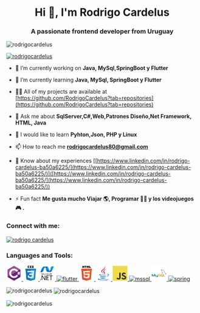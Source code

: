 <h1 align="center">Hi 👋, I'm Rodrigo Cardelus</h1>
<h3 align="center">A passionate frontend developer from Uruguay</h3>

<p align="left"> <img src="https://komarev.com/ghpvc/?username=rodrigocardelus&label=Profile%20views&color=0e75b6&style=flat" alt="rodrigocardelus" /> </p>

<p align="left"> <a href="https://github.com/ryo-ma/github-profile-trophy"><img src="https://github-profile-trophy.vercel.app/?username=rodrigocardelus" alt="rodrigocardelus" /></a> </p>

- 🔭 I’m currently working on **Java, MySql,SpringBoot y Flutter**

- 🌱 I’m currently learning **Java, MySql, SpringBoot y Flutter**

- 👨‍💻 All of my projects are available at [https://github.com/RodrigoCardelus?tab=repositories](https://github.com/RodrigoCardelus?tab=repositories)

- 💬 Ask me about **SqlServer,C#,Web,Patrones Diseño,Net Framework, HTML, Java**

- 📖 I would like to learn **Pyhton,Json, PHP y Linux**  

- 📫 How to reach me **rodrigocardelus80@gmail.com**

- 📄 Know about my experiences [[https://www.linkedin.com/in/rodrigo-cardelus-ba50a6225/](https://www.linkedin.com/in/rodrigo-cardelus-ba50a6225/)]([https://www.linkedin.com/in/rodrigo-cardelus-ba50a6225/](https://www.linkedin.com/in/rodrigo-cardelus-ba50a6225/))

- ⚡ Fun fact **Me gusta mucho Viajar 🌎, Programar 👨‍💻 y los videojuegos 🎮 .**

<h3 align="left">Connect with me:</h3>
<p align="left">
<a href="https://linkedin.com/in/rodrigo cardelus" target="blank"><img align="center" src="https://raw.githubusercontent.com/rahuldkjain/github-profile-readme-generator/master/src/images/icons/Social/linked-in-alt.svg" alt="rodrigo cardelus" height="30" width="40" /></a>
</p>

<h3 align="left">Languages and Tools:</h3>
<p align="left"> <a href="https://www.w3schools.com/cs/" target="_blank" rel="noreferrer"> <img src="https://raw.githubusercontent.com/devicons/devicon/master/icons/csharp/csharp-original.svg" alt="csharp" width="40" height="40"/> </a> <a href="https://www.w3schools.com/css/" target="_blank" rel="noreferrer"> <img src="https://raw.githubusercontent.com/devicons/devicon/master/icons/css3/css3-original-wordmark.svg" alt="css3" width="40" height="40"/> </a> <a href="https://dotnet.microsoft.com/" target="_blank" rel="noreferrer"> <img src="https://raw.githubusercontent.com/devicons/devicon/master/icons/dot-net/dot-net-original-wordmark.svg" alt="dotnet" width="40" height="40"/> </a> <a href="https://flutter.dev" target="_blank" rel="noreferrer"> <img src="https://www.vectorlogo.zone/logos/flutterio/flutterio-icon.svg" alt="flutter" width="40" height="40"/> </a> <a href="https://www.w3.org/html/" target="_blank" rel="noreferrer"> <img src="https://raw.githubusercontent.com/devicons/devicon/master/icons/html5/html5-original-wordmark.svg" alt="html5" width="40" height="40"/> </a> <a href="https://www.java.com" target="_blank" rel="noreferrer"> <img src="https://raw.githubusercontent.com/devicons/devicon/master/icons/java/java-original.svg" alt="java" width="40" height="40"/> </a> <a href="https://developer.mozilla.org/en-US/docs/Web/JavaScript" target="_blank" rel="noreferrer"> <img src="https://raw.githubusercontent.com/devicons/devicon/master/icons/javascript/javascript-original.svg" alt="javascript" width="40" height="40"/> </a> <a href="https://www.microsoft.com/en-us/sql-server" target="_blank" rel="noreferrer"> <img src="https://www.svgrepo.com/show/303229/microsoft-sql-server-logo.svg" alt="mssql" width="40" height="40"/> </a> <a href="https://www.mysql.com/" target="_blank" rel="noreferrer"> <img src="https://raw.githubusercontent.com/devicons/devicon/master/icons/mysql/mysql-original-wordmark.svg" alt="mysql" width="40" height="40"/> </a> <a href="https://spring.io/" target="_blank" rel="noreferrer"> <img src="https://www.vectorlogo.zone/logos/springio/springio-icon.svg" alt="spring" width="40" height="40"/> </a> </p>

<p><img align="left" src="https://github-readme-stats.vercel.app/api/top-langs?username=rodrigocardelus&show_icons=true&locale=en&layout=compact" alt="rodrigocardelus" /></p>

<p>&nbsp;<img align="center" src="https://github-readme-stats.vercel.app/api?username=rodrigocardelus&show_icons=true&locale=en" alt="rodrigocardelus" /></p>

<p><img align="center" src="https://github-readme-streak-stats.herokuapp.com/?user=rodrigocardelus&" alt="rodrigocardelus" /></p>
